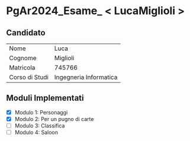 # PgAr2024_Esame_ < LucaMiglioli >

## Candidato

| | |
| -------------- | ------------------ |
| Nome | Luca |
| Cognome |  Miglioli  |
| Matricola | 745766  |
| Corso di Studi | Ingegneria Informatica  |

## Moduli Implementati

- [X] Modulo 1: Personaggi
- [X] Modulo 2: Per un pugno di carte
- [ ] Modulo 3: Classifica
- [ ] Modulo 4: Saloon
